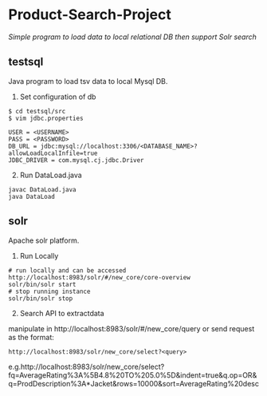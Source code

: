 # Product-Search-Project
*Simple program to load data to local relational DB then support Solr search*

testsql 
--
Java program to load tsv data to local Mysql DB.

1. Set configuration of db
```
$ cd testsql/src
$ vim jdbc.properties

USER = <USERNAME>
PASS = <PASSWORD>
DB_URL = jdbc:mysql://localhost:3306/<DATABASE_NAME>?allowLoadLocalInfile=true 
JDBC_DRIVER = com.mysql.cj.jdbc.Driver
```
2. Run DataLoad.java
```
javac DataLoad.java
java DataLoad
```

solr
--
Apache solr platform.

1. Run Locally 
```
# run locally and can be accessed http://localhost:8983/solr/#/new_core/core-overview 
solr/bin/solr start 
# stop running instance
solr/bin/solr stop
```
2. Search API to extractdata 

manipulate in http://localhost:8983/solr/#/new_core/query
or send request as the format: 
```
http://localhost:8983/solr/new_core/select?<query> 
```
e.g.http://localhost:8983/solr/new_core/select?fq=AverageRating%3A%5B4.8%20TO%205.0%5D&indent=true&q.op=OR&q=ProdDescription%3A*Jacket&rows=10000&sort=AverageRating%20desc  

